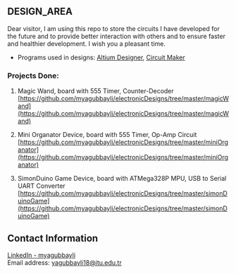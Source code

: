 ## DESIGN_AREA

Dear visitor, I am using this repo to store the circuits I have developed for the future and to provide better interaction with others and to ensure faster and healthier development. I wish you a pleasant time.

   * Programs used in designs: [Altium Designer](https://www.altium.com/altium-designer/), [Circuit Maker](https://www.circuitmaker.com/)
   
### Projects Done:

   1. Magic Wand, board with 555 Timer, Counter-Decoder [https://github.com/myagubbayli/electronicDesigns/tree/master/magicWand](https://github.com/myagubbayli/electronicDesigns/tree/master/magicWand)
   
   2. Mini Organator Device, board with 555 Timer, Op-Amp Circuit [https://github.com/myagubbayli/electronicDesigns/tree/master/miniOrganator](https://github.com/myagubbayli/electronicDesigns/tree/master/miniOrganator)
   
   3. SimonDuino Game Device, board with ATMega328P MPU, USB to Serial UART Converter [https://github.com/myagubbayli/electronicDesigns/tree/master/simonDuinoGame](https://github.com/myagubbayli/electronicDesigns/tree/master/simonDuinoGame)
   
## Contact Information

   [LinkedIn - myagubbayli](https://www.linkedin.com/in/myagubbayli/)  
   Email address: yagubbayli18@itu.edu.tr  
   
